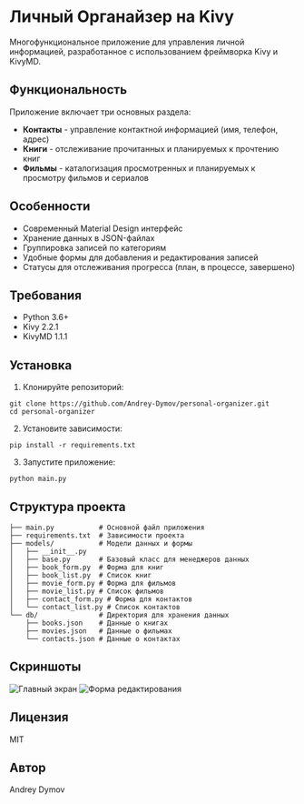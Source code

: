 # Личный Органайзер на Kivy

Многофункциональное приложение для управления личной информацией, разработанное с использованием фреймворка Kivy и KivyMD.

## Функциональность

Приложение включает три основных раздела:

- **Контакты** - управление контактной информацией (имя, телефон, адрес)
- **Книги** - отслеживание прочитанных и планируемых к прочтению книг
- **Фильмы** - каталогизация просмотренных и планируемых к просмотру фильмов и сериалов

## Особенности

- Современный Material Design интерфейс
- Хранение данных в JSON-файлах
- Группировка записей по категориям
- Удобные формы для добавления и редактирования записей
- Статусы для отслеживания прогресса (план, в процессе, завершено)

## Требования

- Python 3.6+
- Kivy 2.2.1
- KivyMD 1.1.1

## Установка

1. Клонируйте репозиторий:
```
git clone https://github.com/Andrey-Dymov/personal-organizer.git
cd personal-organizer
```

2. Установите зависимости:
```
pip install -r requirements.txt
```

3. Запустите приложение:
```
python main.py
```

## Структура проекта

```
├── main.py           # Основной файл приложения
├── requirements.txt  # Зависимости проекта
├── models/           # Модели данных и формы
│   ├── __init__.py
│   ├── base.py       # Базовый класс для менеджеров данных
│   ├── book_form.py  # Форма для книг
│   ├── book_list.py  # Список книг
│   ├── movie_form.py # Форма для фильмов
│   ├── movie_list.py # Список фильмов
│   ├── contact_form.py # Форма для контактов
│   └── contact_list.py # Список контактов
└── db/               # Директория для хранения данных
    ├── books.json    # Данные о книгах
    ├── movies.json   # Данные о фильмах
    └── contacts.json # Данные о контактах
```

## Скриншоты

![Главный экран](https://via.placeholder.com/800x600.png?text=Главный+экран)
![Форма редактирования](https://via.placeholder.com/800x600.png?text=Форма+редактирования)

## Лицензия

MIT

## Автор

Andrey Dymov 
